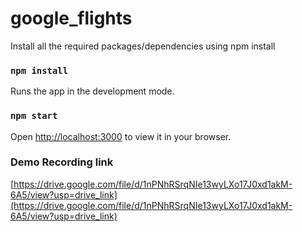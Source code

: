 # google_flights
 
Install all the required packages/dependencies using npm install
 
### `npm install`
 
Runs the app in the development mode.
 
### `npm start`
 
Open [http://localhost:3000](http://localhost:3000) to view it in your browser.

### Demo Recording link

[https://drive.google.com/file/d/1nPNhRSrqNIe13wyLXo17J0xd1akM-6A5/view?usp=drive_link](https://drive.google.com/file/d/1nPNhRSrqNIe13wyLXo17J0xd1akM-6A5/view?usp=drive_link)

